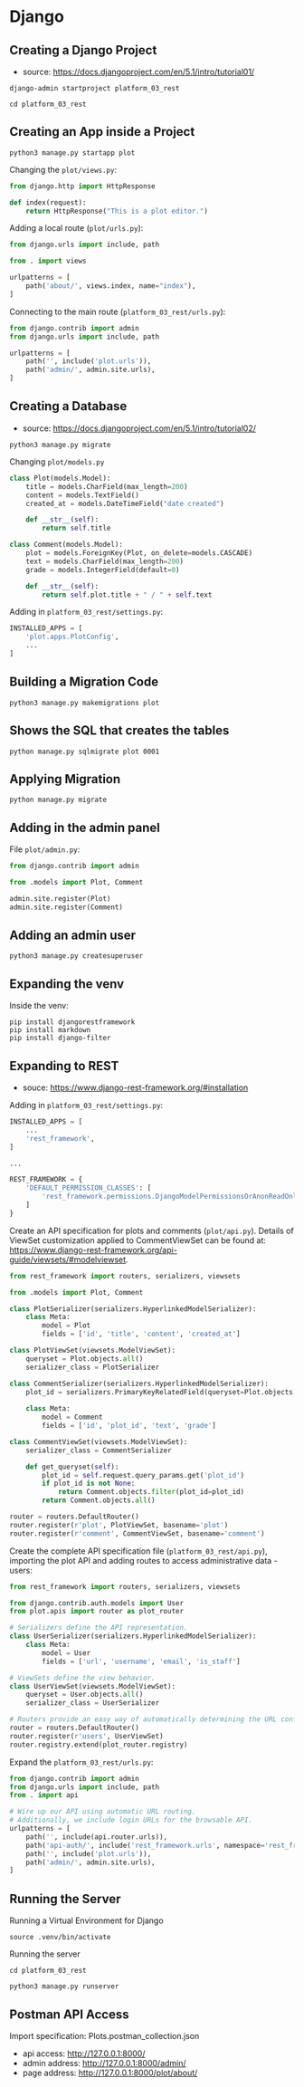 # Django

## Creating a Django Project

* source: https://docs.djangoproject.com/en/5.1/intro/tutorial01/

~~~
django-admin startproject platform_03_rest

cd platform_03_rest
~~~

## Creating an App inside a Project

~~~
python3 manage.py startapp plot
~~~

Changing the `plot/views.py`:

~~~python
from django.http import HttpResponse

def index(request):
    return HttpResponse("This is a plot editor.")
~~~

Adding a local route (`plot/urls.py`):

~~~python
from django.urls import include, path

from . import views

urlpatterns = [
    path('about/', views.index, name="index"),
]
~~~

Connecting to the main route (`platform_03_rest/urls.py`):

~~~python
from django.contrib import admin
from django.urls import include, path

urlpatterns = [
    path('', include('plot.urls')),
    path('admin/', admin.site.urls),
]
~~~

## Creating a Database

* source: https://docs.djangoproject.com/en/5.1/intro/tutorial02/

~~~
python3 manage.py migrate
~~~

Changing `plot/models.py`

~~~python
class Plot(models.Model):
    title = models.CharField(max_length=200)
    content = models.TextField()
    created_at = models.DateTimeField("date created")

    def __str__(self):
        return self.title

class Comment(models.Model):
    plot = models.ForeignKey(Plot, on_delete=models.CASCADE)
    text = models.CharField(max_length=200)
    grade = models.IntegerField(default=0)

    def __str__(self):
        return self.plot.title + " / " + self.text
~~~

Adding in `platform_03_rest/settings.py`:

~~~python
INSTALLED_APPS = [
    'plot.apps.PlotConfig',
    ...
]
~~~

## Building a Migration Code

~~~
python3 manage.py makemigrations plot
~~~

## Shows the SQL that creates the tables

~~~
python manage.py sqlmigrate plot 0001
~~~

## Applying Migration

~~~
python manage.py migrate
~~~

## Adding in the admin panel

File `plot/admin.py`:

~~~python
from django.contrib import admin

from .models import Plot, Comment

admin.site.register(Plot)
admin.site.register(Comment)
~~~

## Adding an admin user

~~~
python3 manage.py createsuperuser
~~~

## Expanding the venv

Inside the venv:

~~~
pip install djangorestframework
pip install markdown
pip install django-filter
~~~

## Expanding to REST

* souce: https://www.django-rest-framework.org/#installation

Adding in `platform_03_rest/settings.py`:

~~~python
INSTALLED_APPS = [
    ...
    'rest_framework',
]

...

REST_FRAMEWORK = {
    'DEFAULT_PERMISSION_CLASSES': [
        'rest_framework.permissions.DjangoModelPermissionsOrAnonReadOnly'
    ]
}
~~~

Create an API specification for plots and comments (`plot/api.py`). Details of ViewSet customization applied to CommentViewSet can be found at: https://www.django-rest-framework.org/api-guide/viewsets/#modelviewset.

~~~python
from rest_framework import routers, serializers, viewsets

from .models import Plot, Comment

class PlotSerializer(serializers.HyperlinkedModelSerializer):
    class Meta:
        model = Plot
        fields = ['id', 'title', 'content', 'created_at']

class PlotViewSet(viewsets.ModelViewSet):
    queryset = Plot.objects.all()
    serializer_class = PlotSerializer

class CommentSerializer(serializers.HyperlinkedModelSerializer):
    plot_id = serializers.PrimaryKeyRelatedField(queryset=Plot.objects.all())
    
    class Meta:
        model = Comment
        fields = ['id', 'plot_id', 'text', 'grade']

class CommentViewSet(viewsets.ModelViewSet):
    serializer_class = CommentSerializer

    def get_queryset(self):
        plot_id = self.request.query_params.get('plot_id')
        if plot_id is not None:
            return Comment.objects.filter(plot_id=plot_id)
        return Comment.objects.all()

router = routers.DefaultRouter()
router.register(r'plot', PlotViewSet, basename='plot')
router.register(r'comment', CommentViewSet, basename='comment')
~~~

Create the complete API specification file (`platform_03_rest/api.py`), importing the plot API and adding routes to access administrative data - users:

~~~python
from rest_framework import routers, serializers, viewsets

from django.contrib.auth.models import User
from plot.apis import router as plot_router

# Serializers define the API representation.
class UserSerializer(serializers.HyperlinkedModelSerializer):
    class Meta:
        model = User
        fields = ['url', 'username', 'email', 'is_staff']

# ViewSets define the view behavior.
class UserViewSet(viewsets.ModelViewSet):
    queryset = User.objects.all()
    serializer_class = UserSerializer

# Routers provide an easy way of automatically determining the URL conf.
router = routers.DefaultRouter()
router.register(r'users', UserViewSet)
router.registry.extend(plot_router.registry)
~~~

Expand the `platform_03_rest/urls.py`:

~~~python
from django.contrib import admin
from django.urls import include, path
from . import api

# Wire up our API using automatic URL routing.
# Additionally, we include login URLs for the browsable API.
urlpatterns = [
    path('', include(api.router.urls)),
    path('api-auth/', include('rest_framework.urls', namespace='rest_framework')),
    path('', include('plot.urls')),
    path('admin/', admin.site.urls),
]
~~~

## Running the Server

Running a Virtual Environment for Django

~~~
source .venv/bin/activate
~~~

Running the server

~~~
cd platform_03_rest

python3 manage.py runserver
~~~

## Postman API Access

Import specification: Plots.postman_collection.json

* api access: http://127.0.0.1:8000/
* admin address: http://127.0.0.1:8000/admin/
* page address: http://127.0.0.1:8000/plot/about/